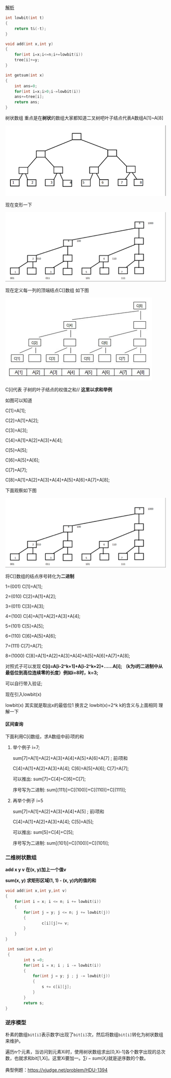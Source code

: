 [解析](https://www.cnblogs.com/hsd-/p/6139376.html)

```cpp
int lowbit(int t)
{
	return t&(-t);
}
```

```cpp
void add(int x,int y)
{
	for(int i=x;i<=n;i+=lowbit(i))
	tree[i]+=y;
}
```

```cpp
int getsum(int x)
{
	int ans=0;
	for(int i=x;i>0;i-=lowbit(i))
	ans+=tree[i];
	return ans;
}
```

树状数组  重点是在**树状**的数组大家都知道二叉树吧叶子结点代表A数组A[1]~A[8]

![](BIT1.png)

现在变形一下

![](BIT2.PNG)

现在定义每一列的顶端结点C[]数组  如下图

![](BIT3.JPG)

C[i]代表 子树的叶子结点的权值之和// **这里以求和举例**

如图可以知道

C[1]=A[1];

C[2]=A[1]+A[2];

C[3]=A[3];

C[4]=A[1]+A[2]+A[3]+A[4];

C[5]=A[5];

C[6]=A[5]+A[6];

C[7]=A[7];

C[8]=A[1]+A[2]+A[3]+A[4]+A[5]+A[6]+A[7]+A[8];

下面观察如下图

![](BIT4.PNG)

将C[]数组的结点序号转化为**二进制**

1=(001)      C[1]=A[1];

2=(010)      C[2]=A[1]+A[2];

3=(011)      C[3]=A[3];

4=(100)      C[4]=A[1]+A[2]+A[3]+A[4];

5=(101)      C[5]=A[5];

6=(110)      C[6]=A[5]+A[6];

7=(111)      C[7]=A[7];

8=(1000)    C[8]=A[1]+A[2]+A[3]+A[4]+A[5]+A[6]+A[7]+A[8];

对照式子可以发现  **C[i]=A[i-2^k+1]+A[i-2^k+2]+......A[i]; （k为i的二进制中从最低位到高位连续零的长度）例如i=8时，k=3;**

可以自行带入验证;

现在引入lowbit(x) 

lowbit(x) 其实就是取出x的最低位1  换言之 lowbit(x)=2^k  k的含义与上面相同 理解一下

#### **区间查询**

下面利用C[i]数组，求A数组中前i项的和 

1. 举个例子 i=7;

   sum[7]=A[1]+A[2]+A[3]+A[4]+A[5]+A[6]+A[7] ;   前i项和

   C[4]=A[1]+A[2]+A[3]+A[4];   C[6]=A[5]+A[6];   C[7]=A[7];

   可以推出:   sum[7]=C[4]+C[6]+C[7];

   序号写为二进制: sum[(111)]=C[(100)]+C[(110)]+C[(111)];

2. 再举个例子 i=5

   sum[7]=A[1]+A[2]+A[3]+A[4]+A[5] ;   前i项和

   C[4]=A[1]+A[2]+A[3]+A[4];   C[5]=A[5];

   可以推出:   sum[5]=C[4]+C[5];

   序号写为二进制: sum[(101)]=C[(100)]+C[(101)];



### 二维树状数组

**add x y v                                     在(x, y)加上一个值v**

**sum(x, y)           求矩形区域(1, 1) - (x, y)内的值的和**

```cpp
void add(int x,int y,int v)
{
	for(int i = x; i <= n; i += lowbit(i))
    {
		for(int j = y; j <= n; j += lowbit(j))
        {
                c[i][j]+= v;
        }
    }
}
```

```cpp
 int sum(int x,int y)
 {
        int s =0;
        for(int i = x; i ; i -= lowbit(i))
        {
            for(int j = y; j ; j -= lowbit(j))
            { 
                s += c[i][j];
            }
        }
        return s;
}
```

### 逆序模型

朴素的数组`bit[i]`表示数字i出现了`bit[i]`次，然后将数组`bit[i]`转化为树状数组来维护。

遍历n个元素，当访问到元素Xi时，使用树状数组求出[0,Xi-1]各个数字出现的总次数，也就求和bit[1,Xi]。这里Xi要加一。$\sum i-sum(X_i)$就是逆序数的个数。

典型例题：https://vjudge.net/problem/HDU-1394
